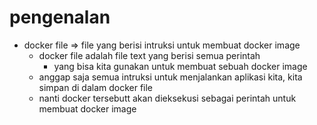 # pengenalan
- docker file => file yang berisi intruksi untuk membuat docker image
  - docker file adalah file text yang berisi semua perintah
    - yang bisa kita gunakan untuk membuat sebuah docker image
  - anggap saja semua intruksi untuk menjalankan aplikasi kita, kita simpan di dalam docker file
  - nanti docker tersebutt akan dieksekusi sebagai perintah untuk membuat docker image